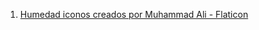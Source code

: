 1. <a href="https://www.flaticon.es/iconos-gratis/humedad" title="humedad iconos">Humedad iconos creados por Muhammad Ali - Flaticon</a>